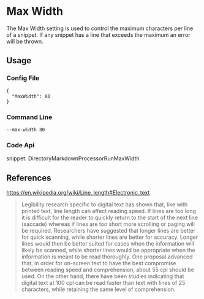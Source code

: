 # Max Width

The Max Width setting is used to control the maximum characters per line of a snippet. If any snippet has a line that exceeds the maximum an error will be thrown.


## Usage


### Config File

```
{
  "MaxWidth": 80
}
```


### Command Line

```
--max-width 80
```


### Code Api

snippet: DirectoryMarkdownProcessorRunMaxWidth


## References

https://en.wikipedia.org/wiki/Line_length#Electronic_text

> Legibility research specific to digital text has shown that, like with printed text, line length can affect reading speed. If lines are too long it is difficult for the reader to quickly return to the start of the next line (saccade) whereas if lines are too short more scrolling or paging will be required. Researchers have suggested that longer lines are better for quick scanning, while shorter lines are better for accuracy. Longer lines would then be better suited for cases when the information will likely be scanned, while shorter lines would be appropriate when the information is meant to be read thoroughly. One proposal advanced that, in order for on-screen text to have the best compromise between reading speed and comprehension, about 55 cpl should be used. On the other hand, there have been studies indicating that digital text at 100 cpl can be read faster than text with lines of 25 characters, while retaining the same level of comprehension.